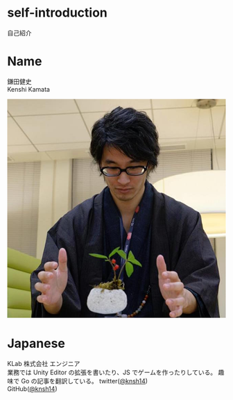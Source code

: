 # self-introduction
自己紹介

# Name
鎌田健史  
Kenshi Kamata  

![](./icon_rect.jpg)

# Japanese
KLab 株式会社 エンジニア  
業務では Unity Editor の拡張を書いたり、JS でゲームを作ったりしている。
趣味で Go の記事を翻訳している。
twitter([@knsh14](https://twitter.com/knsh14))  
GitHub([@knsh14](https://github.com/knsh14))
